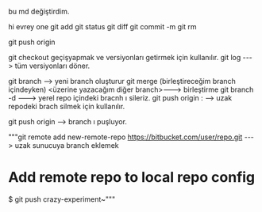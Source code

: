 


bu md değiştirdim.



hi evrey one
git add
git status
git diff
git commit -m 
git rm 

git push origin <puslanacak branch>

git checkout geçişyapmak ve versiyonları getirmek için kullanılır.
git log ---> tüm versiyonları döner.


git branch <bracnhname>  -->    yeni branch oluşturur
git merge (birleştireceğim branch içindeyken) <üzerine yazacağım diğer branch>---> birleştirme
git branch -d <bracnhName> --->  yerel repo içindeki bracnh ı sileriz. 
git push origin :<branchName> --> uzak repodeki brach silmek için kullanılır.

git push origin <branch name >--> branch ı puşluyor.


"""git remote add new-remote-repo https://bitbucket.com/user/repo.git   ---> uzak sunucuya branch eklemek 
# Add remote repo to local repo config
$ git push <new-remote-repo> crazy-experiment~"""